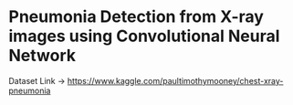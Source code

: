 # Pneumonia Detection from X-ray images using Convolutional Neural Network


Dataset Link -> https://www.kaggle.com/paultimothymooney/chest-xray-pneumonia
